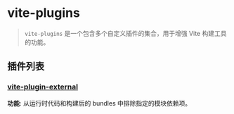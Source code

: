 # vite-plugins

> `vite-plugins` 是一个包含多个自定义插件的集合，用于增强 Vite 构建工具的功能。

## 插件列表

<!-- ### [vite-plugin-combine](packages/vite-plugin-combine)

**功能**: 组合多个文件生成一个主文件，并根据配置导出这些文件的内容。支持命名导出、默认导出和无导出三种模式。

### [vite-plugin-cp](packages/vite-plugin-cp)

**功能**: 复制文件到指定目录。 -->

### [vite-plugin-external](/zh/plugins/vite-plugin-external/quick-start)

**功能**: 从运行时代码和构建后的 bundles 中排除指定的模块依赖项。

<!-- ### [vite-plugin-hook-use](packages/vite-plugin-hook-use)

**功能**: 显示 `vite` 调用 hook 函数的顺序和次数。

### [vite-plugin-include-css](packages/vite-plugin-include-css)

**功能**: 打包 CSS 代码到一个 JS 文件中。

### [vite-plugin-mock-data](packages/vite-plugin-mock-data)

**功能**: 配置本地 mock 数据。

### [vite-plugin-reverse-proxy](packages/vite-plugin-reverse-proxy)

**功能**: 配合 Chrome 插件 [XSwitch](https://chrome.google.com/webstore/detail/xswitch/idkjhjggpffolpidfkikidcokdkdaogg) 将线上资源代理到本地调试。

### [vite-plugin-separate-importer](packages/vite-plugin-separate-importer)

**功能**: 将原来从一个源模块批量导入内容变成分批从源模块下导入单个文件。 -->